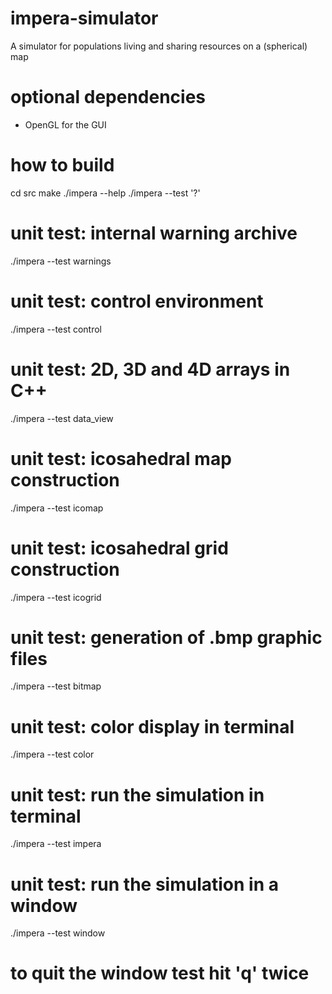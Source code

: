 # impera-simulator
A simulator for populations living and sharing resources on a (spherical) map

# optional dependencies
 - OpenGL for the GUI

# how to build
cd src
make
./impera --help
./impera --test '?'

# unit test: internal warning archive
./impera --test warnings

# unit test: control environment
./impera --test control

# unit test: 2D, 3D and 4D arrays in C++
./impera --test data_view

# unit test: icosahedral map construction
./impera --test icomap

# unit test: icosahedral grid construction
./impera --test icogrid

# unit test: generation of .bmp graphic files
./impera --test bitmap

# unit test: color display in terminal
./impera --test color

# unit test: run the simulation in terminal
./impera --test impera

# unit test: run the simulation in a window
./impera --test window
# to quit the window test hit 'q' twice
